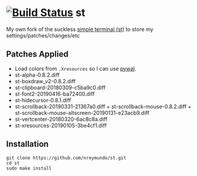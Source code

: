 # [![Build Status](https://travis-ci.com/nreymundo/st.svg?branch=master)](https://travis-ci.com/nreymundo/st) st
My own fork of the suckless [simple terminal (st)](https://st.suckless.org/) to store my settings/patches/changes/etc

## Patches Applied
* Load colors from `.Xresources` so I can use [pywal](https://github.com/dylanaraps/pywal).  
* st-alpha-0.8.2.diff
* st-boxdraw_v2-0.8.2.diff
* st-clipboard-20180309-c5ba9c0.diff
* st-font2-20190416-ba72400.diff
* st-hidecursor-0.8.1.diff
* st-scrollback-20190331-21367a0.diff + st-scrollback-mouse-0.8.2.diff + st-scrollback-mouse-altscreen-20190131-e23acb9.diff
* st-vertcenter-20180320-6ac8c8a.diff
* st-xresources-20190105-3be4cf1.diff

## Installation
```
git clone https://github.com/nreymundo/st.git
cd st
sudo make install
```

